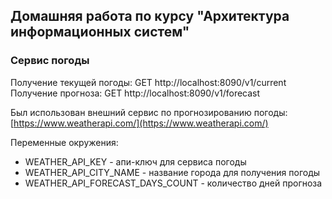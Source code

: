 ## Домашняя работа по курсу "Архитектура информационных систем"
### Сервис погоды

Получение текущей погоды: GET http://localhost:8090/v1/current
Получение прогноза: GET http://localhost:8090/v1/forecast

Был использован внешний сервис по прогнозированию погоды: [https://www.weatherapi.com/](https://www.weatherapi.com/)

Переменные окружения:
- WEATHER_API_KEY - апи-ключ для сервиса погоды
- WEATHER_API_CITY_NAME - название города для получения погоды
- WEATHER_API_FORECAST_DAYS_COUNT - количество дней прогноза
